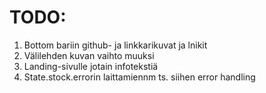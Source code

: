 # TODO:
1. Bottom bariin github- ja linkkarikuvat ja lnikit
2. Välilehden kuvan vaihto muuksi
3. Landing-sivulle jotain infotekstiä
4. State.stock.errorin laittamiennm ts. siihen error handling

